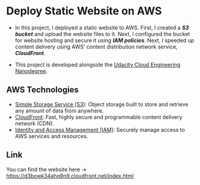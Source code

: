 # Deploy Static Website on AWS

- In this project, I deployed a static website to AWS. First, I created a ***S3 bucket*** and upload the website files to it. Next, I configured the bucket for website hosting and secure it using ***IAM policies***. Next, I speeded up content delivery using AWS’ content distribution network service, ***CloudFront***.

- This project is developed alongside the [Udacity Cloud Engineering Nanodegree](https://www.udacity.com/course/cloud-developer-nanodegree--nd9990).

## AWS Technologies

- [Simple Storage Service (S3)](https://aws.amazon.com/s3/): Object storage built to store and retrieve any amount of data from anywhere.
- [CloudFront](https://aws.amazon.com/cloudfront/): Fast, highly secure and programmable content delivery network (CDN).
- [Identity and Access Management (IAM)](https://aws.amazon.com/iam/): Securely manage access to AWS services and resources.

## Link

You can find the website here -> https://d3bowk34ahq9n9.cloudfront.net/index.html

